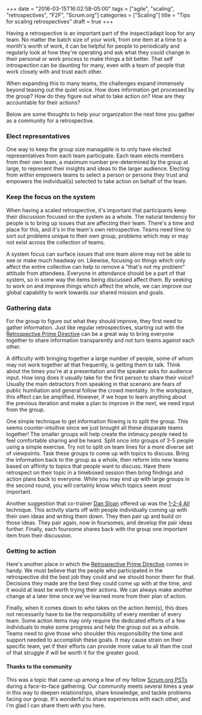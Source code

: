 +++
date = "2016-03-15T16:02:58-05:00"
tags = ["agile", "scaling", "retrospectives", "F2F", "Scrum.org"]
categories = ["Scaling"]
title = "Tips for scaling retrospectives"
draft = true
+++

Having a retrospective is an important part of the inspect/adapt loop for any team.  No matter the batch size of your work, from one item at a time to a month's worth of work, it can be helpful for people to periodically and regularly look at how they're operating and ask what they could change in their personal or work process to make things a bit better.  That self introspection can be daunting for many, even with a team of people that work closely with and trust each other.

When expanding this to many teams, the challenges expand immensely beyond teasing out the quiet voice.  How does information get processed by the group?  How do they figure out what to take action on?  How are they accountable for their actions?

Below are some thoughts to help your organization the next time you gather as a community for a retrospective. 

### Elect representatives
One way to keep the group size managable is to only have elected representatives from each team participate.  Each team elects members from their own team, a maximum number pre-determined by the group at large, to represent their insights and ideas to the larger audience.  Electing from within empowers teams to select a person or persons they trust and empowers the individual(s) selected to take action on behalf of the team.

### Keep the focus on the system
When having a scaled retrospective, it's important that participants keep their discussion focused on the system as a whole.  The natural tendency for people is to bring up issues that are affecting their team.  There's a time and place for this, and it's in the team's own retrospective.  Teams need time to sort out problems unique to their own group, problems which may or may not exist across the collection of teams.

A system focus can surface issues that one team alone may not be able to see or make much headway on.  Likewise, focusing on things which only affect the entire collective can help to remove a "that's not my problem" attitude from attendees.  Everyone in attendance should be a part of that system, so in some way the items being discussed affect them.  By seeking to work on and improve things which affect the whole, we can improve our global capability to work towards our shared mission and goals.

### Gathering data
For the group to figure out what they should improve, they first need to gather information.  Just like regular retrospectives, starting out with the [Retrospective Prime Directive][2] can be a great way to bring everyone together to share information transparently and not turn teams against each other.

A difficulty with bringing together a large number of people, some of whom may not work together all that frequently, is getting them to talk.  Think about the times you're at a presentation and the speaker asks for audience input.  How long does it usually take for the first person to share their voice?  Usually the main detractors from speaking in that scenario are fears of public humiliation and general follow the crowd mentality.  In the workplace, this effect can be amplified.  However, if we hope to learn anything about the previous iteration and make a plan to improve in the next, we need input from the group.

One simple technique to get information flowing is to split the group.  This seems counter-intuitive since we just brought all these disparate teams together!  The smaller groups will help create the intimacy people need to feel comfortable sharing and be heard.  Split once into groups of 3-5 people using a simple exercise.  Try not to split on team lines for a more diverse set of viewpoints.  Task these groups to come up with topics to discuss.  Bring the information back to the group as a whole, then reform into new teams based on affinity to topics that people want to discuss.  Have them retrospect on their topic in a timeboxed session then bring findings and action plans back to everyone.  While you may end up with large groups in the second round, you will certainly know which topics seem most important.

Another suggestion that co-trainer [Dan Sloan][3] offered up was the [1-2-4 All][4] technique.  This activity starts off with people individually coming up with their own ideas and writing them down.  They then pair up and build on those ideas.  They pair again, now in foursomes, and develop the pair ideas further.  Finally, each foursome shares back with the group one important item from their discussion.

### Getting to action
Here's another place in which the [Retrospective Prime Directive][2] comes in handy.  We must believe that the people who participated in the retrospective did the best job they could and we should honor them for that.  Decisions they made are the best they could come up with at the time, and it would at least be worth trying their actions.  We can always make another change at a later time once we've learned more from their plan of action.

Finally, when it comes down to *who* takes on the action item(s), this does not necessarily have to be the responsibility of every member of every team.  Some action items may only require the dedicated efforts of a few individuals to make some progress and help the group out as a whole.  Teams need to give those who shoulder this responsibility the time and support needed to accomplish these goals.  It may cause strain on their specific team, yet if their efforts can provide more value to all than the cost of that struggle if will be worth it for the greater good.

#### Thanks to the community
This was a topic that came up among a few of my fellow [Scrum.org PSTs][1] during a face-to-face gathering.  Our community meets several times a year in this way to deepen relationships, share knowledge, and tackle problems facing our group.  It's wonderful to share experiences with each other, and I'm glad I can share them with you here.


[1]: https://www.scrum.org/Find-a-Scrum-Trainer
[2]: http://www.retrospectives.com/pages/retroPrimeDirective.html
[3]: http://blog.scrum.org/about-the-blog/dan-sloan/
[4]: http://www.liberatingstructures.com/1-1-2-4-all/
[5]: https://management30.com/product/delegation-poker/
